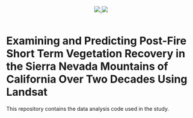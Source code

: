 <div align="center">
  <a href="https://arxiv.org/abs/2505.14059">
    <img src="https://img.shields.io/badge/Paper-Doc-blue">
  </a>
  <a href="https://github.com/bytedance/Dolphin">
    <img src="https://img.shields.io/badge/Code-Github-green">
  </a>
  <br>
</div>

<br>


# Examining and Predicting Post-Fire Short Term Vegetation Recovery in the Sierra Nevada Mountains of California Over Two Decades Using Landsat

This repository contains the data analysis code used in the study.
